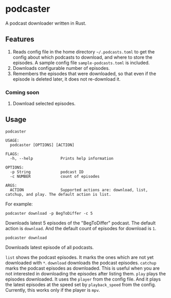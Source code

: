 # podcaster
A podcast downloader written in Rust.

## Features
1. Reads config file in the home directory `~/.podcasts.toml`  to get the config about which podcasts to download, and where to store the episodes. A sample config file `sample-podcasts.toml` is included.
2. Downloads configurable number of episodes.
3. Remembers the episodes that were downloaded, so that even if the episode is deleted later, it does not re-download it.

### Coming soon

1. Download selected episodes.

## Usage
```
podcaster

USAGE:
  podcaster [OPTIONS] [ACTION]

FLAGS:
  -h, --help            Prints help information

OPTIONS:
  -p String             podcast ID
  -c NUMBER             count of episodes

ARGS:
  ACTION                Supported actions are: download, list, catchup, and play. The default action is list.
```
For example:
```
podcaster download -p BegToDiffer -c 5
```

Downloads latest 5 episodes of the "BegToDiffer" podcast.
The default action is `download`. And the default count of episodes for download is `1`.

```
podcaster download
```
Downloads latest episode of all podcasts.

`list` shows the podcast episodes. It marks the ones which are not yet downloaded with `*`.
`download` downloads the podcast episodes.
`catchup` marks the podcast episodes as downloaded. This is useful when you are not interested in downloading the episodes after listing them.
`play` plays the episodes downloaded. It uses the `player` from the config file. And it plays the latest episodes at the speed set by `playback_speed` from the config. Currently, this works only if the player is `mpv`.

